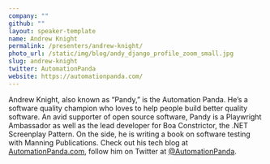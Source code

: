 ```yaml
---
company: ""
github: ""
layout: speaker-template
name: Andrew Knight
permalink: /presenters/andrew-knight/
photo_url: /static/img/blog/andy_django_profile_zoom_small.jpg
slug: andrew-knight
twitter: AutomationPanda
website: https://automationpanda.com/
---
```


Andrew Knight, also known as “Pandy,” is the Automation Panda. He’s a software quality champion who loves to help people build better quality software. An avid supporter of open source software, Pandy is a Playwright Ambassador as well as the lead developer for Boa Constrictor, the .NET Screenplay Pattern. On the side, he is writing a book on software testing with Manning Publications. Check out his tech blog at [AutomationPanda.com](https://www.automationpanda.com/), follow him on Twitter at [@AutomationPanda](https://twitter.com/AutomationPanda).
